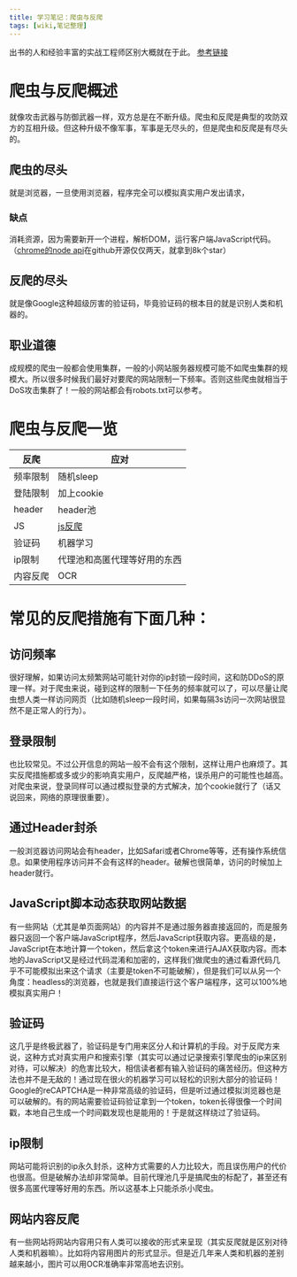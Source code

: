 ```yaml
---
title: 学习笔记：爬虫与反爬
tags: [wiki,笔记整理]
---
```

出书的人和经验丰富的实战工程师区别大概就在于此。
[参考链接](https://blog.csdn.net/fei2636/article/details/78999318)
<!-- more -->
# 爬虫与反爬概述
就像攻击武器与防御武器一样，双方总是在不断升级。爬虫和反爬是典型的攻防双方的互相升级。但这种升级不像军事，军事是无尽头的，但是爬虫和反爬是有尽头的。
## 爬虫的尽头
就是浏览器，一旦使用浏览器，程序完全可以模拟真实用户发出请求，
### 缺点
消耗资源，因为需要新开一个进程，解析DOM，运行客户端JavaScript代码。（[chrome的node api](https://github.com/GoogleChrome/puppeteer)在github开源仅仅两天，就拿到8k个star）
## 反爬的尽头
就是像Google这种超级厉害的验证码，毕竟验证码的根本目的就是识别人类和机器的。
## 职业道德
成规模的爬虫一般都会使用集群，一般的小网站服务器规模可能不如爬虫集群的规模大。所以很多时候我们最好对要爬的网站限制一下频率。否则这些爬虫就相当于DoS攻击集群了！一般的网站都会有robots.txt可以参考。
# 爬虫与反爬一览
反爬|应对
--|--
频率限制|随机sleep
登陆限制|加上cookie
header|header池
JS|[js反爬](#JavaScript脚本动态获取网站数据)
验证码|机器学习
ip限制|代理池和高匿代理等好用的东西
内容反爬|OCR
# 常见的反爬措施有下面几种：
## 访问频率

很好理解，如果访问太频繁网站可能针对你的ip封锁一段时间，这和防DDoS的原理一样。对于爬虫来说，碰到这样的限制一下任务的频率就可以了，可以尽量让爬虫想人类一样访问网页（比如随机sleep一段时间，如果每隔3s访问一次网站很显然不是正常人的行为）。
## 登录限制

也比较常见。不过公开信息的网站一般不会有这个限制，这样让用户也麻烦了。其实反爬措施都或多或少的影响真实用户，反爬越严格，误杀用户的可能性也越高。对爬虫来说，登录同样可以通过模拟登录的方式解决，加个cookie就行了（话又说回来，网络的原理很重要）。
## 通过Header封杀

一般浏览器访问网站会有header，比如Safari或者Chrome等等，还有操作系统信息。如果使用程序访问并不会有这样的header。破解也很简单，访问的时候加上header就行。
## JavaScript脚本动态获取网站数据

有一些网站（尤其是单页面网站）的内容并不是通过服务器直接返回的，而是服务器只返回一个客户端JavaScript程序，然后JavaScript获取内容。更高级的是，JavaScript在本地计算一个token，然后拿这个token来进行AJAX获取内容。而本地的JavaScript又是经过代码混淆和加密的，这样我们做爬虫的通过看源代码几乎不可能模拟出来这个请求（主要是token不可能破解），但是我们可以从另一个角度：headless的浏览器，也就是我们直接运行这个客户端程序，这可以100%地模拟真实用户！
## 验证码

这几乎是终极武器了，验证码是专门用来区分人和计算机的手段。对于反爬方来说，这种方式对真实用户和搜索引擎（其实可以通过记录搜索引擎爬虫的ip来区别对待，可以解决）的危害比较大，相信读者都有输入验证码的痛苦经历。但这种方法也并不是无敌的！通过现在很火的机器学习可以轻松的识别大部分的验证码！Google的reCAPTCHA是一种非常高级的验证码，但是听过通过模拟浏览器也是可以破解的。有的网站需要验证码验证拿到一个token，token长得很像一个时间戳，本地自己生成一个时间戳发现也是能用的！于是就这样绕过了验证码。
## ip限制

网站可能将识别的ip永久封杀，这种方式需要的人力比较大，而且误伤用户的代价也很高。但是破解办法却非常简单。目前代理池几乎是搞爬虫的标配了，甚至还有很多高匿代理等好用的东西。所以这基本上只能杀杀小爬虫。
## 网站内容反爬

有一些网站将网站内容用只有人类可以接收的形式来呈现（其实反爬就是区别对待人类和机器嘛）。比如将内容用图片的形式显示。但是近几年来人类和机器的差别越来越小，图片可以用OCR准确率非常高地去识别。



